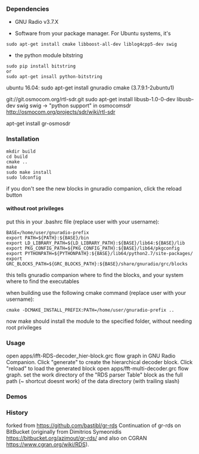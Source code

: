 
### Dependencies

- GNU Radio v3.7.X

- Software from your package manager. For Ubuntu systems, it's
```
sudo apt-get install cmake libboost-all-dev liblog4cpp5-dev swig
```
- the python module bitstring
```
sudo pip install bitstring
or
sudo apt-get insall python-bitstring
```

ubuntu 16.04: sudo apt-get install gnuradio cmake (3.7.9.1-2ubuntu1)

git://git.osmocom.org/rtl-sdr.git
sudo apt-get install libusb-1.0-0-dev libusb-dev swig
swig -> "python support" in osmocomsdr
http://osmocom.org/projects/sdr/wiki/rtl-sdr

apt-get install gr-osmosdr
### Installation

```
mkdir build
cd build
cmake ..
make
sudo make install
sudo ldconfig
```
if you don't see the new blocks in gnuradio companion, click the reload button

#### without root privileges
put this in your .bashrc file (replace user with your username):
```
BASE=/home/user/gnuradio-prefix
export PATH=${PATH}:${BASE}/bin
export LD_LIBRARY_PATH=${LD_LIBRARY_PATH}:${BASE}/lib64:${BASE}/lib
export PKG_CONFIG_PATH=${PKG_CONFIG_PATH}:${BASE}/lib64/pkgconfig
export PYTHONPATH=${PYTHONPATH}:${BASE}/lib64/python2.7/site-packages/
export GRC_BLOCKS_PATH=${GRC_BLOCKS_PATH}:${BASE}/share/gnuradio/grc/blocks
```
this tells gnuradio companion where to find the blocks, and your system where to find the executables

when building use the following cmake command (replace user with your username):
```
cmake -DCMAKE_INSTALL_PREFIX:PATH=/home/user/gnuradio-prefix ..
```
now make should install the module to the specified folder, without needing root privileges



### Usage

open apps/ifft-RDS-decoder_hier-block.grc flow graph in GNU Radio Companion.
Click "generate" to create the hierarchical decoder block.
Click "reload" to load the generated block
open apps/fft-multi-decoder.grc flow graph.
set the work directory of the "RDS parser Table" block as the full path (~ shortcut doesnt work) of the data directory (with trailing slash)

### Demos


### History

forked from https://github.com/bastibl/gr-rds
Continuation of gr-rds on BitBucket (originally from Dimitrios Symeonidis https://bitbucket.org/azimout/gr-rds/ and also on CGRAN https://www.cgran.org/wiki/RDS).
